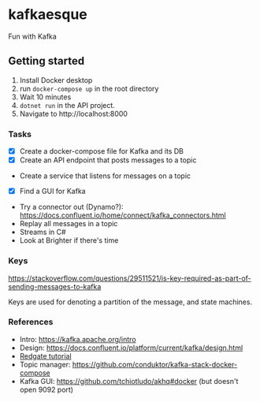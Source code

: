 # kafkaesque
Fun with Kafka

## Getting started

1. Install Docker desktop
2. run `docker-compose up` in the root directory
3. Wait 10 minutes
4. `dotnet run` in the API project.
5. Navigate to http://localhost:8000

### Tasks

- [X] Create a docker-compose file for Kafka and its DB
- [X] Create an API endpoint that posts messages to a topic
- Create a service that listens for messages on a topic
- [X] Find a GUI for Kafka
- Try a connector out (Dynamo?): https://docs.confluent.io/home/connect/kafka_connectors.html
- Replay all messages in a topic
- Streams in C#
- Look at Brighter if there's time

### Keys

https://stackoverflow.com/questions/29511521/is-key-required-as-part-of-sending-messages-to-kafka

Keys are used for denoting a partition of the message, and state machines.

### References

- Intro: https://kafka.apache.org/intro
- Design: https://docs.confluent.io/platform/current/kafka/design.html
- [Redgate tutorial](https://www.red-gate.com/simple-talk/dotnet/net-development/using-apache-kafka-with-net/)
- Topic manager: https://github.com/conduktor/kafka-stack-docker-compose
- Kafka GUI: https://github.com/tchiotludo/akhq#docker (but doesn't open 9092 port)